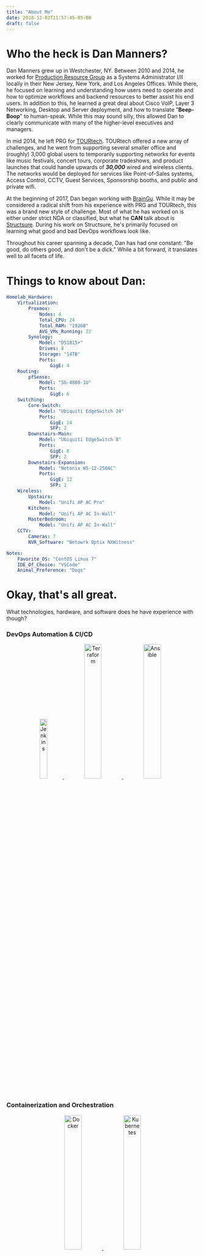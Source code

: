 ```yaml
---
title: "About Me"
date: 2018-12-02T11:57:45-05:00
draft: false
---
```

# Who the heck is Dan Manners?

Dan Manners grew up in Westchester, NY. Between 2010 and 2014, he worked for [Production Resource Group](https://www.prg.com/) as a Systems Administrator I/II locally in their New Jersey, New York, and Los Angeles Offices. While there, he focused on learning and understanding how users need to operate and how to optimize workflows and backend resources to better assist his end users. In addition to this, he learned a great deal about Cisco VoIP, Layer 3 Networking, Desktop and Server deployment, and how to translate "**Beep-Boop**" to human-speak. While this may sound silly, this allowed Dan to clearly communicate with many of the higher-level executives and managers.

In mid 2014, he left PRG for [TOURtech](https://www.tourtech.com/). TOURtech offered a new array of challenges, and he went from supporting several smaller office and (roughly) 3,000 global users to temporarily supporting networks for events like music festivals, concert tours, corporate tradeshows, and product launches that could handle upwards of _**30,000**_ wired and wireless clients. The networks would be deployed for services like Point-of-Sales systems, Access Control, CCTV, Guest Services, Sponsorship booths, and public and private wifi.

At the beginning of 2017, Dan began working with [BrainGu](https://braingu.com). While it may be considered a radical shift from his experience with PRG and TOURtech, this was a brand new style of challenge. Most of what he has worked on is either under strict NDA or classified, but what he **CAN** talk about is [Structsure](https://structsure.com). During his work on Structsure, he's primarily focused on learning what good and bad DevOps workflows look like.

Throughout his career spanning a decade, Dan has had one constant: "Be good, do others good, and don't be a dick." While a bit forward, it translates well to all facets of life.


# Things to know about Dan:

```yaml
Homelab_Hardware:
	Virtualization:
		Proxmox:
			Nodes: 4
			Total_CPU: 24
			Total_RAM: "192GB"
			AVG_VMs_Running: 22
		Synology:
			Model: "DS1815+"
			Drives: 8
			Storage: "14TB"
			Ports:
				GigE: 4
	Routing:
		pfSense:
			Model: "SG-4860-1U"
			Ports: 
				GigE: 6
	Switching:
		Core-Switch:
			Model: "Ubiquiti EdgeSwitch 24"
			Ports: 
				GigE: 24
				SFP: 2
		Downstairs-Main:
			Model: "Ubiquiti EdgeSwitch 8"
			Ports:
				GigE: 8
				SFP: 2
		Downstairs-Expansion:
			Model: "Netonix WS-12-250AC"
			Ports: 
				GigE: 12
				SFP: 2
	Wireless:
		Upstairs:
			Model: "Unifi AP AC Pro"
		Kitchen:
			Model: "Unifi AP AC In-Wall"
		MasterBedroom:
			Model: "Unifi AP AC In-Wall"
	CCTV:
		Cameras: 7
		NVR_Software: "Netowrk Optix NXWitness"

Notes:
	Favorite_OS: "CentOS Linux 7"
	IDE_Of_Choice: "VSCode"
	Animal_Preference: "Dogs"
```

# Okay, that's all great.
What technologies, hardware, and software does he have experience with though?

### DevOps Automation & CI/CD
<center>
	<a href="https://jenkins.io/">
		<img src="images/jenkins.png" width="20%" alt="Jenkins">
	</a>
	<a href="https://www.terraform.io/">
		<img src="images/terraform.png" width="30%" alt="Terraform">
	</a>
	<a href="https://www.ansible.com/">
		<img src="images/ansible.webp" width="30%" alt="Ansible">
	</a>
</center>

### Containerization and Orchestration
<center>
	<a href="https://www.docker.com/">
		<img src="images/docker.png" width="30%" alt="Docker">
	</a>
	<a href="https://kubernetes.io/">
		<img src="images/kubernetes.png" width="30%" alt="Kubernetes">
	</a>
</center>

### Cloud Providers
<center>
	<a href="https://www.digitalocean.com/">
		<img src="images/digitalocean.png" width="30%" alt="Digital Ocean">
	</a>
	<a href="https://aws.amazon.com/">
		<img src="images/aws.png" width="30%" alt="AWS">
	</a>
</center>

### Applications & Services
<center>
	<a href="https://www.freeipa.org/page/Main_Page">
		<img src="images/freeipa.png" width="18%" alt="FreeIPA">
	</a>
	<a href="https://www.vaultproject.io/">
		<img src="images/vault.png" width="18%" alt="Vault">
	</a>
	<a href="https://gitlab.com/">
		<img src="images/gitlab.png" width="18%" alt="Gitlab">
	</a>
	<a href="https://rocket.chat/">
		<img src="images/rocketchat.png" width="18%" alt="RocketChat">
	</a>
	<a href="https://www.atlassian.com/">
		<img src="images/atlassian.png" width="18%" alt="Atlassian Toolset">
	</a>
</center>

### Operating Systems
<center>
	<a href="https://www.centos.org/">
		<img src="images/centos.png" width="20%" alt="CentOS 7">
	</a>
	<a href="https://www.ubuntu.com/">
		<img src="images/ubuntu.png" width="50%" alt="Ubuntu 14.04+">
	</a>
	<a href="https://aws.amazon.com/amazon-linux-ami/">
		<img src="images/amazonlinux.png" width="20%" alt="Amazon Linux">
	</a>
	<br><br>
	<a href="https://www.microsoft.com/en-us/evalcenter/evaluate-windows-server-2012-r2/">
		<img src="images/winserver2012.png" width="50%" alt="Windows Server 2012">
	</a>
	<br><br>
	<a href="https://www.pfsense.org/">
		<img src="images/pfsense.png" width="50%" alt="pfSense">
	</a>
</center>

### Hardware
<center>
	<a href="https://www.cisco.com/">
		<img src="images/cisco.png" width="30%" alt="Cisco">
	</a>
	<a href="https://www.juniper.net">
		<img src="images/juniper.png" width="30%" alt="Juniper">
	</a>
	<a href="https://meraki.cisco.com/">
		<img src="images/meraki.png" width="30%" alt="Meraki">
	</a>
	<a href="https://www.ubnt.com/">
		<img src="images/ubnt.png" width="20%" alt="Ubiquiti">
	</a>
	<a href="https://www.synology.com/">
		<img src="images/synology.png" width="50%" alt="Synology">
	</a>
	<a href="https://www.ruckuswireless.com/">
		<img src="images/ruckus.png" width="20%" alt="Ruckus Wireless">
	</a>
</center>

### Programming/Scripting
<center>
	<a href="https://en.wikipedia.org/wiki/Bash_(Unix_shell)">
		<img src="images/bash.png" width="20%" alt="Bash">
	</a>
	<br>
	<a href="https://www.python.org/">
		<img src="images/python.png" width="22%" alt="Python3">
	</a>
	<a href="https://golang.org/">
		<img src="images/golang.png" width="25%" alt="Go">
	</a>
</center>

<!-- 
### Storage Solutions
<center>
# TBD
</center>
 -->

<!--
### Name
<center>
	<a href="https://val1">
		<img src="images/kubernetes.png" width="20%" alt="val1">
	</a>
	<a href="https://val2">
		<img src="images/kubernetes.png" width="20%" alt="val2">
	</a>
</center>
 -->